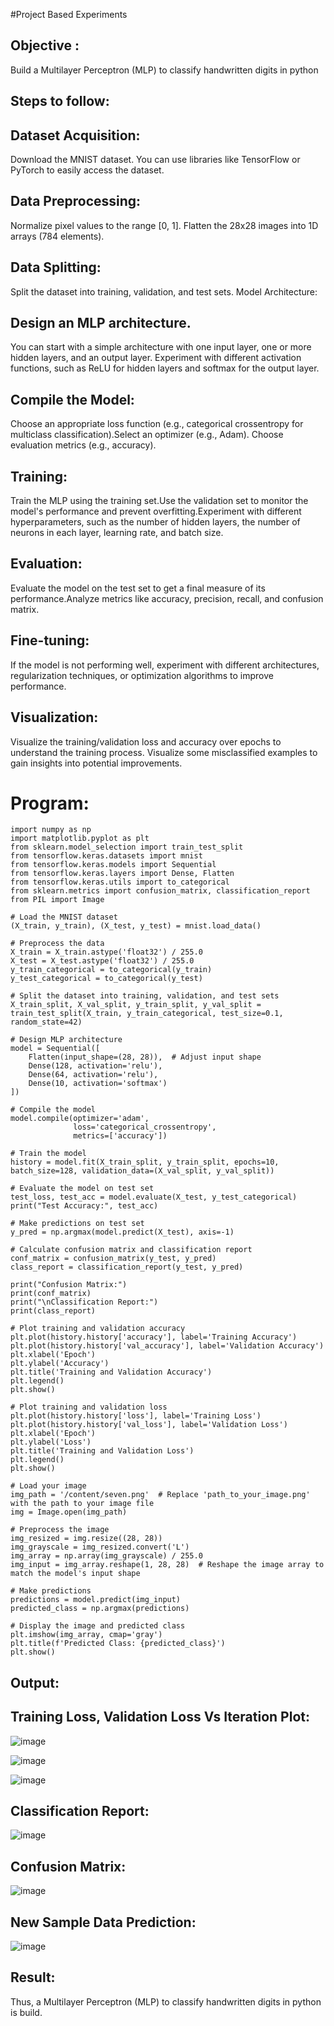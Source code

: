 #Project Based Experiments
## Objective :
 Build a Multilayer Perceptron (MLP) to classify handwritten digits in python
## Steps to follow:
## Dataset Acquisition:
Download the MNIST dataset. You can use libraries like TensorFlow or PyTorch to easily access the dataset.
## Data Preprocessing:
Normalize pixel values to the range [0, 1].
Flatten the 28x28 images into 1D arrays (784 elements).
## Data Splitting:

Split the dataset into training, validation, and test sets.
Model Architecture:
## Design an MLP architecture. 
You can start with a simple architecture with one input layer, one or more hidden layers, and an output layer.
Experiment with different activation functions, such as ReLU for hidden layers and softmax for the output layer.
## Compile the Model:
Choose an appropriate loss function (e.g., categorical crossentropy for multiclass classification).Select an optimizer (e.g., Adam).
Choose evaluation metrics (e.g., accuracy).
## Training:
Train the MLP using the training set.Use the validation set to monitor the model's performance and prevent overfitting.Experiment with different hyperparameters, such as the number of hidden layers, the number of neurons in each layer, learning rate, and batch size.
## Evaluation:

Evaluate the model on the test set to get a final measure of its performance.Analyze metrics like accuracy, precision, recall, and confusion matrix.
## Fine-tuning:
If the model is not performing well, experiment with different architectures, regularization techniques, or optimization algorithms to improve performance.
## Visualization:
Visualize the training/validation loss and accuracy over epochs to understand the training process. Visualize some misclassified examples to gain insights into potential improvements.

# Program:
```
import numpy as np
import matplotlib.pyplot as plt
from sklearn.model_selection import train_test_split
from tensorflow.keras.datasets import mnist
from tensorflow.keras.models import Sequential
from tensorflow.keras.layers import Dense, Flatten
from tensorflow.keras.utils import to_categorical
from sklearn.metrics import confusion_matrix, classification_report
from PIL import Image

# Load the MNIST dataset
(X_train, y_train), (X_test, y_test) = mnist.load_data()

# Preprocess the data
X_train = X_train.astype('float32') / 255.0
X_test = X_test.astype('float32') / 255.0
y_train_categorical = to_categorical(y_train)
y_test_categorical = to_categorical(y_test)

# Split the dataset into training, validation, and test sets
X_train_split, X_val_split, y_train_split, y_val_split = train_test_split(X_train, y_train_categorical, test_size=0.1, random_state=42)

# Design MLP architecture
model = Sequential([
    Flatten(input_shape=(28, 28)),  # Adjust input shape
    Dense(128, activation='relu'),
    Dense(64, activation='relu'),
    Dense(10, activation='softmax')
])

# Compile the model
model.compile(optimizer='adam',
              loss='categorical_crossentropy',
              metrics=['accuracy'])

# Train the model
history = model.fit(X_train_split, y_train_split, epochs=10, batch_size=128, validation_data=(X_val_split, y_val_split))

# Evaluate the model on test set
test_loss, test_acc = model.evaluate(X_test, y_test_categorical)
print("Test Accuracy:", test_acc)

# Make predictions on test set
y_pred = np.argmax(model.predict(X_test), axis=-1)

# Calculate confusion matrix and classification report
conf_matrix = confusion_matrix(y_test, y_pred)
class_report = classification_report(y_test, y_pred)

print("Confusion Matrix:")
print(conf_matrix)
print("\nClassification Report:")
print(class_report)

# Plot training and validation accuracy
plt.plot(history.history['accuracy'], label='Training Accuracy')
plt.plot(history.history['val_accuracy'], label='Validation Accuracy')
plt.xlabel('Epoch')
plt.ylabel('Accuracy')
plt.title('Training and Validation Accuracy')
plt.legend()
plt.show()

# Plot training and validation loss
plt.plot(history.history['loss'], label='Training Loss')
plt.plot(history.history['val_loss'], label='Validation Loss')
plt.xlabel('Epoch')
plt.ylabel('Loss')
plt.title('Training and Validation Loss')
plt.legend()
plt.show()

# Load your image
img_path = '/content/seven.png'  # Replace 'path_to_your_image.png' with the path to your image file
img = Image.open(img_path)

# Preprocess the image
img_resized = img.resize((28, 28))
img_grayscale = img_resized.convert('L')
img_array = np.array(img_grayscale) / 255.0
img_input = img_array.reshape(1, 28, 28)  # Reshape the image array to match the model's input shape

# Make predictions
predictions = model.predict(img_input)
predicted_class = np.argmax(predictions)

# Display the image and predicted class
plt.imshow(img_array, cmap='gray')
plt.title(f'Predicted Class: {predicted_class}')
plt.show()
```

## Output:
## Training Loss, Validation Loss Vs Iteration Plot:

![image](https://github.com/Preetha-Senthamilan/NN-Project-Based-Experiment/assets/119390282/64d6365b-0b37-43dc-af5e-7b1f2888bfe5)

![image](https://github.com/Preetha-Senthamilan/NN-Project-Based-Experiment/assets/119390282/a48ade08-a59c-4ed7-b7ef-8dc27f1d7dc9)

![image](https://github.com/Preetha-Senthamilan/NN-Project-Based-Experiment/assets/119390282/9a1f8354-f56d-4cb3-ae64-c42c0c9548fb)

## Classification Report:


![image](https://github.com/Preetha-Senthamilan/NN-Project-Based-Experiment/assets/119390282/0e69085b-7692-4469-95d6-347fa1bffb57)

## Confusion Matrix:

![image](https://github.com/Preetha-Senthamilan/NN-Project-Based-Experiment/assets/119390282/16d7da3e-00f1-446e-9b24-9487915cab3b)


## New Sample Data Prediction:


![image](https://github.com/Preetha-Senthamilan/NN-Project-Based-Experiment/assets/119390282/c8419aef-32e8-49f2-9bdb-0e603c641b3a)


## Result:

Thus, a Multilayer Perceptron (MLP) to classify handwritten digits in python is build.











